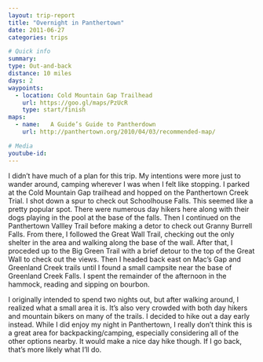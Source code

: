 ```yaml
---
layout: trip-report
title: "Overnight in Panthertown"
date: 2011-06-27
categories: trips

# Quick info
summary:
type: Out-and-back
distance: 10 miles
days: 2
waypoints:
  - location: Cold Mountain Gap Trailhead
    url: https://goo.gl/maps/PzUcR
    type: start/finish
maps: 	
  - name:	A Guide’s Guide to Pantherdown
    url: http://panthertown.org/2010/04/03/recommended-map/

# Media
youtube-id:
---
```



I didn’t have much of a plan for this trip. My intentions were more just to wander around, camping wherever I was when I felt like stopping. I parked at the Cold Mountain Gap trailhead and hopped on the Panthertown Creek Trial.  I shot down a spur to check out Schoolhouse Falls. This seemed like a pretty popular spot. There were numerous day hikers here along with their dogs playing in the pool at the base of the falls. Then I continued on the Panthertown Vallley Trail before making a detor to check out Granny Burrell Falls.  From there, I followed the Great Wall Trail, checking out the only shelter in the area and walking along the base of the wall. After that, I proceded up to the Big Green Trail with a brief detour to the top of the Great Wall to check out the views. Then I headed back east on Mac’s Gap and Greenland Creek trails until I found a small campsite near the base of Greenland Creek Falls. I spent the remainder of the afternoon in the hammock, reading and sipping on bourbon.

I originally intended to spend two nights out, but after walking around, I realized what a small area it is. It’s also very crowded with both day hikers and mountain bikers on many of the trails. I decided to hike out a day early instead. While I did enjoy my night in Panthertown, I really don’t think this is a great area for backpacking/camping, especially considering all of the other options nearby. It would make a nice day hike though. If I go back, that’s more likely what I’ll do.

